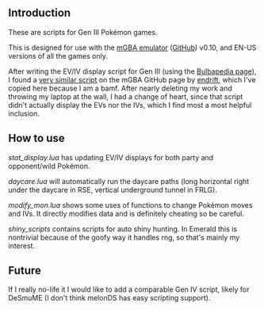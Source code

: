 ## Introduction
These are scripts for Gen III Pokémon games.

This is designed for use with the [mGBA emulator](https://mgba.io/) ([GitHub](https://github.com/mgba-emu/mgba)) v0.10, and EN-US versions of all the games only.

After writing the EV/IV display script for Gen III (using the [Bulbapedia page](https://bulbapedia.bulbagarden.net/wiki/Pok%C3%A9mon_data_structure_(Generation_III))), I found a [very similar script](https://github.com/mgba-emu/mgba/blob/master/res/scripts/pokemon.lua) on the mGBA GitHub page by [endrift](https://github.com/endrift), which I've copied here because I am a bamf. After nearly deleting my work and throwing my laptop at the wall, I had a change of heart, since that script didn't actually display the EVs nor the IVs, which I find most a most helpful inclusion.

## How to use
*stat_display.lua* has updating EV/IV displays for both party and opponent/wild Pokémon.

*daycare.lua* will automatically run the daycare paths (long horizontal right under the daycare in RSE, vertical underground tunnel in FRLG).

*modify_mon.lua* shows some uses of functions to change Pokémon moves and IVs. It directly modifies data and is definitely cheating so be careful.

*shiny_scripts* contains scripts for auto shiny hunting. In Emerald this is nontrivial because of the goofy way it handles rng, so that's mainly my interest.

## Future
If I really no-life it I would like to add a comparable Gen IV script, likely for DeSmuME (I don't think melonDS has easy scripting support).